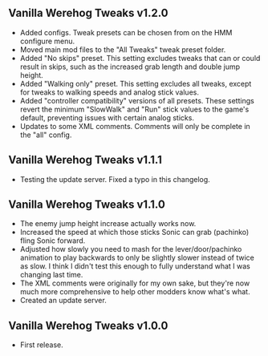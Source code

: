 ## Vanilla Werehog Tweaks v1.2.0
- Added configs. Tweak presets can be chosen from on the HMM configure menu.
- Moved main mod files to the "All Tweaks" tweak preset folder.
- Added "No skips" preset. This setting excludes tweaks that can or could result in skips, such as the increased grab length and double jump height.
- Added "Walking only" preset. This setting excludes all tweaks, except for tweaks to walking speeds and analog stick values.
- Added "controller compatibility" versions of all presets. These settings revert the minimum "SlowWalk" and "Run" stick values to the game's default, preventing issues with certain analog sticks.
- Updates to some XML comments. Comments will only be complete in the "all" config.

## Vanilla Werehog Tweaks v1.1.1
- Testing the update server. Fixed a typo in this changelog.

## Vanilla Werehog Tweaks v1.1.0
- The enemy jump height increase actually works now.
- Increased the speed at which those sticks Sonic can grab (pachinko) fling Sonic forward.
- Adjusted how slowly you need to mash for the lever/door/pachinko animation to play backwards to only be slightly slower instead of twice as slow. I think I didn't test this enough to fully understand what I was changing last time.
- The XML comments were originally for my own sake, but they're now much more comprehensive to help other modders know what's what.
- Created an update server.

## Vanilla Werehog Tweaks v1.0.0
- First release.
